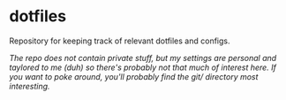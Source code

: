 # dotfiles
Repository for keeping track of relevant dotfiles and configs.

*The repo does not contain private stuff, but my settings are personal and
taylored to me (duh) so there's probably not that much of interest here.
If you want to poke around, you'll probably find the git/ directory most
interesting.*
